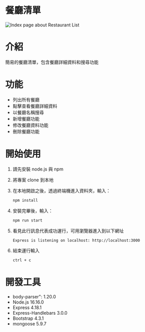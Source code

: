 # 餐廳清單

![Index page about Restaurant List](https://github.com/LoisChen68/restaurant_list/blob/main/public/images/img.jpg?raw=true)

# 介紹
簡易的餐廳清單，包含餐廳詳細資料和搜尋功能

# 功能
- 列出所有餐廳
- 點擊查看餐廳詳細資料
- 以餐廳名稱搜尋
- 新增餐廳功能
- 修改餐廳資料功能
- 刪除餐廳功能

# 開始使用

1. 請先安裝 node.js 與 npm
2. 將專案 clone 到本地
3. 在本地開啟之後，透過終端機進入資料夾，輸入：

   ```bash
   npm install
   ```

4. 安裝完畢後，輸入：

   ```bash
   npm run start
   ```

5. 看見此行訊息代表成功運行，可用瀏覽器進入到以下網址

   ```bash
   Express is listening on localhost: http://localhost:3000
   ```

6. 結束運行輸入

   ```bash
   ctrl + c
   ```

# 開發工具
- body-parser": 1.20.0
- Node.js 16.16.0
- Express 4.18.1
- Express-Handlebars 3.0.0
- Bootstrap 4.3.1
- mongoose 5.9.7
